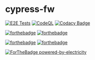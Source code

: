 # cypress-fw

[![E2E Tests](https://github.com/kshyk/cypress-fw/actions/workflows/main.yml/badge.svg)](https://github.com/kshyk/cypress-fw/actions/workflows/main.yml)
[![CodeQL](https://github.com/kshyk/cypress-fw/actions/workflows/codeql-analysis.yml/badge.svg)](https://github.com/kshyk/cypress-fw/actions/workflows/codeql-analysis.yml)
[![Codacy Badge](https://api.codacy.com/project/badge/Grade/12a84d7c8c85402089e1db2e0cec0201)](https://app.codacy.com/gh/kshyk/cypress-fw?utm_source=github.com&utm_medium=referral&utm_content=kshyk/cypress-fw&utm_campaign=Badge_Grade_Settings)

[![forthebadge](https://forthebadge.com/images/badges/uses-badges.svg)](https://forthebadge.com)
[![forthebadge](https://forthebadge.com/images/badges/uses-git.svg)](https://forthebadge.com)

[![forthebadge](https://forthebadge.com/images/badges/made-with-javascript.svg)](https://forthebadge.com)
[![forthebadge](https://forthebadge.com/images/badges/made-with-markdown.svg)](https://forthebadge.com)

[![ForTheBadge powered-by-electricity](http://ForTheBadge.com/images/badges/powered-by-electricity.svg)](http://ForTheBadge.com)
